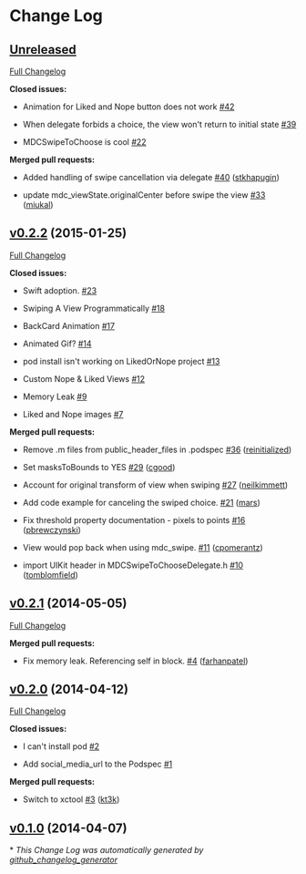# Change Log

## [Unreleased](https://github.com/modocache/MDCSwipeToChoose/tree/HEAD)

[Full Changelog](https://github.com/modocache/MDCSwipeToChoose/compare/v0.2.2...HEAD)

**Closed issues:**

- Animation for Liked and Nope button does not work [\#42](https://github.com/modocache/MDCSwipeToChoose/issues/42)

- When delegate forbids a choice, the view won't return to initial state [\#39](https://github.com/modocache/MDCSwipeToChoose/issues/39)

- MDCSwipeToChoose is cool [\#22](https://github.com/modocache/MDCSwipeToChoose/issues/22)

**Merged pull requests:**

- Added handling of swipe cancellation via delegate [\#40](https://github.com/modocache/MDCSwipeToChoose/pull/40) ([stkhapugin](https://github.com/stkhapugin))

- update mdc\_viewState.originalCenter before swipe the view [\#33](https://github.com/modocache/MDCSwipeToChoose/pull/33) ([miukal](https://github.com/miukal))

## [v0.2.2](https://github.com/modocache/MDCSwipeToChoose/tree/v0.2.2) (2015-01-25)

[Full Changelog](https://github.com/modocache/MDCSwipeToChoose/compare/v0.2.1...v0.2.2)

**Closed issues:**

- Swift adoption. [\#23](https://github.com/modocache/MDCSwipeToChoose/issues/23)

- Swiping A View Programmatically [\#18](https://github.com/modocache/MDCSwipeToChoose/issues/18)

- BackCard Animation [\#17](https://github.com/modocache/MDCSwipeToChoose/issues/17)

- Animated Gif? [\#14](https://github.com/modocache/MDCSwipeToChoose/issues/14)

- pod install isn't working on LikedOrNope project [\#13](https://github.com/modocache/MDCSwipeToChoose/issues/13)

- Custom Nope & Liked Views [\#12](https://github.com/modocache/MDCSwipeToChoose/issues/12)

- Memory Leak [\#9](https://github.com/modocache/MDCSwipeToChoose/issues/9)

- Liked and Nope images [\#7](https://github.com/modocache/MDCSwipeToChoose/issues/7)

**Merged pull requests:**

- Remove .m files from public\_header\_files in .podspec [\#36](https://github.com/modocache/MDCSwipeToChoose/pull/36) ([reinitialized](https://github.com/reinitialized))

- Set masksToBounds to YES [\#29](https://github.com/modocache/MDCSwipeToChoose/pull/29) ([cgood](https://github.com/cgood))

- Account for original transform of view when swiping [\#27](https://github.com/modocache/MDCSwipeToChoose/pull/27) ([neilkimmett](https://github.com/neilkimmett))

- Add code example for canceling the swiped choice. [\#21](https://github.com/modocache/MDCSwipeToChoose/pull/21) ([mars](https://github.com/mars))

- Fix threshold property documentation - pixels to points [\#16](https://github.com/modocache/MDCSwipeToChoose/pull/16) ([pbrewczynski](https://github.com/pbrewczynski))

- View would pop back when using mdc\_swipe. [\#11](https://github.com/modocache/MDCSwipeToChoose/pull/11) ([cpomerantz](https://github.com/cpomerantz))

- import UIKit header in MDCSwipeToChooseDelegate.h [\#10](https://github.com/modocache/MDCSwipeToChoose/pull/10) ([tomblomfield](https://github.com/tomblomfield))

## [v0.2.1](https://github.com/modocache/MDCSwipeToChoose/tree/v0.2.1) (2014-05-05)

[Full Changelog](https://github.com/modocache/MDCSwipeToChoose/compare/v0.2.0...v0.2.1)

**Merged pull requests:**

- Fix memory leak. Referencing self in block. [\#4](https://github.com/modocache/MDCSwipeToChoose/pull/4) ([farhanpatel](https://github.com/farhanpatel))

## [v0.2.0](https://github.com/modocache/MDCSwipeToChoose/tree/v0.2.0) (2014-04-12)

[Full Changelog](https://github.com/modocache/MDCSwipeToChoose/compare/v0.1.0...v0.2.0)

**Closed issues:**

- I can't install pod [\#2](https://github.com/modocache/MDCSwipeToChoose/issues/2)

- Add social\_media\_url to the Podspec [\#1](https://github.com/modocache/MDCSwipeToChoose/issues/1)

**Merged pull requests:**

- Switch to xctool [\#3](https://github.com/modocache/MDCSwipeToChoose/pull/3) ([kt3k](https://github.com/kt3k))

## [v0.1.0](https://github.com/modocache/MDCSwipeToChoose/tree/v0.1.0) (2014-04-07)



\* *This Change Log was automatically generated by [github_changelog_generator](https://github.com/skywinder/Github-Changelog-Generator)*